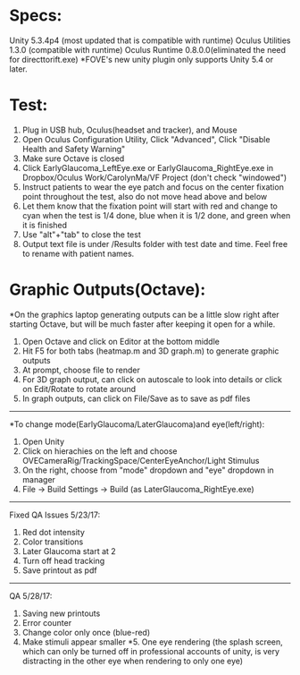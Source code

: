 # Specs:

Unity 5.3.4p4 (most updated that is compatible with runtime)
Oculus Utilities 1.3.0 (compatible with runtime)
Oculus Runtime 0.8.0.0(eliminated the need for directtorift.exe)
*FOVE's new unity plugin only supports Unity 5.4 or later.

# Test:

1.	Plug in USB hub, Oculus(headset and tracker), and Mouse
2.	Open Oculus Configuration Utility, Click "Advanced", Click "Disable Health and Safety Warning"
3.	Make sure Octave is closed
4.	Click EarlyGlaucoma_LeftEye.exe or EarlyGlaucoma_RightEye.exe in Dropbox/Oculus Work/CarolynMa/VF Project (don't check "windowed")
5.	Instruct patients to wear the eye patch and focus on the center fixation point throughout the test, also do not move head above and below
6.	Let them know that the fixation point will start with red and change to cyan when the test is 1/4 done, blue when it is 1/2 done, and green when it is finished
7. 	Use "alt"+"tab" to close the test
8. 	Output text file is under /Results folder with test date and time. Feel free to rename with patient names.
	

# Graphic Outputs(Octave):
*On the graphics laptop generating outputs can be a little slow right after starting Octave, but will be much faster after keeping it open for a while.

1.	Open Octave and click on Editor at the bottom middle
2.	Hit F5 for both tabs (heatmap.m and 3D graph.m) to generate graphic outputs
3.	At prompt, choose file to render
4. 	For 3D graph output, can click on autoscale to look into details or click on Edit/Rotate to rotate around
5.	In graph outputs, can click on File/Save as to save as pdf files
	

------------------------------------------------------------------
*To change mode(EarlyGlaucoma/LaterGlaucoma)and eye(left/right):

1. Open Unity
2. Click on hierachies on the left and choose OVECameraRig/TrackingSpace/CenterEyeAnchor/Light Stimulus
3. On the right, choose from "mode" dropdown and "eye" dropdown in manager
4. File -> Build Settings -> Build (as LaterGlaucoma_RightEye.exe)


------------------------------------------------------------------
Fixed QA Issues 5/23/17:

1. Red dot intensity
2. Color transitions
3. Later Glaucoma start at 2
4. Turn off head tracking
5. Save printout as pdf


------------------------------------------------------------------
QA 5/28/17:

1. Saving new printouts
2. Error counter
3. Change color only once (blue-red)
4. Make stimuli appear smaller
*5. One eye rendering (the splash screen, which can only be turned off in professional accounts of unity, is very distracting in the other eye when rendering to only one eye)




